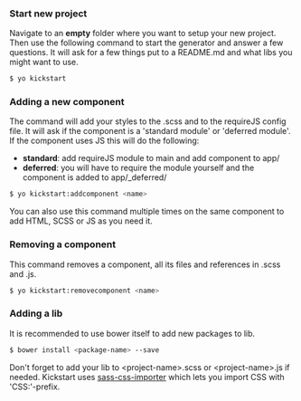 ### Start new project

Navigate to an **empty** folder where you want to setup your new project. Then use the following command to start the generator and answer a few questions. It will ask for a few things put to a README.md and what libs you might want to use.

```bash
$ yo kickstart
```

### Adding a new component

The command will add your styles to the .scss and to the requireJS config file. It will ask if the component is a 'standard module' or 'deferred module'. If the component uses JS this will do the following:

* **standard**: add requireJS module to main and add component to app/
* **deferred**: you will have to require the module yourself and the component is added to app/_deferred/

```bash
$ yo kickstart:addcomponent <name>
```

You can also use this command multiple times on the same component to add HTML, SCSS or JS as you need it.

### Removing a component

This command removes a component, all its files and references in .scss and .js.

```bash
$ yo kickstart:removecomponent <name>
```

### Adding a lib

It is recommended to use bower itself to add new packages to lib.

```bash
$ bower install <package-name> --save
```

Don't forget to add your lib to &lt;project-name&gt;.scss or &lt;project-name&gt;.js if needed.
Kickstart uses [sass-css-importer](https://github.com/chriseppstein/sass-css-importer) which lets you import CSS with 'CSS:'-prefix.
